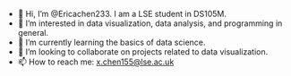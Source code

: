 - 👋 Hi, I’m @Ericachen233. I am a LSE student in DS105M. 
- 👀 I’m interested in data visualization, data analysis, and programming in general. 
- 🌱 I’m currently learning the basics of data science.
- 💞️ I’m looking to collaborate on projects related to data visualization.
- 📫 How to reach me: x.chen155@lse.ac.uk

<!---
Ericachen233/Ericachen233 is a ✨ special ✨ repository because its `README.md` (this file) appears on your GitHub profile.
You can click the Preview link to take a look at your changes.
--->

